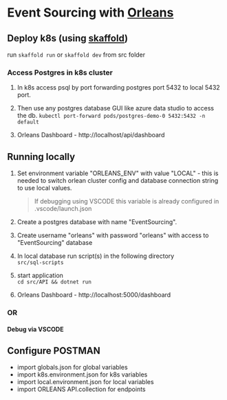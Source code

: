 
# Event Sourcing with [Orleans](https://github.com/dotnet/orleans)

## Deploy k8s (using [skaffold](https://skaffold.dev/))

run  `skaffold run` or `skaffold dev` from src folder

### Access Postgres in k8s cluster

1. In k8s access psql by port forwarding postgres port 5432 to local 5432 port.

2. Then use any postgres database GUI like azure data studio to access the db.
```kubectl port-forward pods/postgres-demo-0 5432:5432 -n default```
3. Orleans Dashboard - http://localhost/api/dashboard

## Running locally

1. Set environment variable "ORLEANS_ENV" with value "LOCAL" - this is needed to switch orlean cluster config and database connection string to use local values.
    > If debugging using VSCODE this variable is already configured in .vscode/launch.json

2. Create a postgres database with name "EventSourcing".

3. Create username "orleans" with password "orleans" with access to "EventSourcing" database
4. In local database run script(s) in the following directory  
`src/sql-scripts`
5. start application  
`cd src/API && dotnet run`
6. Orleans Dashboard - http://localhost:5000/dashboard

### OR

#### Debug via VSCODE

## Configure POSTMAN

* import globals.json for global variables
* import k8s.environment.json for k8s variables
* import local.environment.json for local variables
* import ORLEANS API.collection for endpoints

